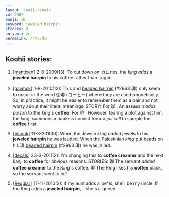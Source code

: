 ```yaml
---
layout: kanji-remain
v4: 2962
kanji: 珈
keyword: jeweled hairpin
strokes: 9
on-yomi: カ
permalink: /rtk/珈/
---
```


## Koohii stories: 

1) [<a href="http://kanji.koohii.com/profile/mantixen">mantixen</a>] 2-8-2009(13): To cut down on カロries, the <em>king</em> <em>adds</em> a<strong> jeweled hairpin</strong> to his coffee rather than sugar.

2) [<a href="http://kanji.koohii.com/profile/gavmck">gavmck</a>] 1-8-2010(12): This and <a href="../v4/2963.html">beaded hairpin</a> (#2963 琲) only seem to occur in the word 珈琲 (コーヒー) where they are used phonetically. So, in practice, it might be easier to remember them as a pair and not worry about their literal meanings. STORY: For 珈 : An assassin <em>adds</em> poison to the <em>king</em>&#039;s <strong>coffee</strong>. For 琲 : However, fearing a plot against him, the <em>king</em>, summons a hapless convict from a <em>jail cell</em> to sample the <strong>coffee</strong> first.

3) [<a href="http://kanji.koohii.com/profile/blannk">blannk</a>] 11-3-2010(6): When the Jewish <em>king added</em> jewels to his<strong> jeweled hairpin</strong> he was lauded. When the Palestinian <em>king</em> put beads on his 琲 <a href="../v4/2963.html">beaded hairpin</a> (#2963 琲) he was jailed.

4) [<a href="http://kanji.koohii.com/profile/decals">decals</a>] 23-3-2011(2): I&#039;m changing this to <strong>coffee creamer</strong> and the next kanji to <strong>coffee</strong> for obvious reasons. STORIES: 珈 The servant <em>added</em> <strong>coffee creamer</strong> to the <em>King</em>&#039;s coffee. 琲 The <em>King</em> likes his <strong>coffee</strong> black, so the servant went to <em>jail</em>.

5) [<a href="http://kanji.koohii.com/profile/Regular">Regular</a>] 17-11-2010(2): If my aunt adds a pe*is, she&#039;ll be my uncle. If the King adds a<strong> jeweled hairpin</strong>,... she&#039;s a queen.


